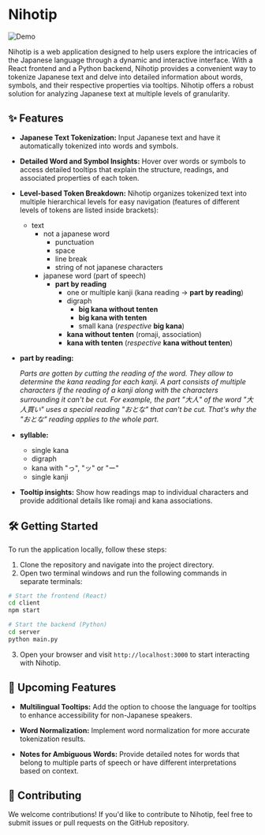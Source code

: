 # Nihotip

![Demo](demo.gif)

Nihotip is a web application designed to help users explore the intricacies of the Japanese language through a dynamic
and interactive interface. With a React frontend and a Python backend, Nihotip provides a convenient way to tokenize
Japanese text and delve into detailed information about words, symbols, and their respective properties via tooltips.
Nihotip offers a robust solution for analyzing Japanese text at multiple levels of granularity.

## ✨ Features

- **Japanese Text Tokenization:**
  Input Japanese text and have it automatically tokenized into words and symbols.

- **Detailed Word and Symbol Insights:**
  Hover over words or symbols to access detailed tooltips that explain the structure, readings, and associated
  properties of each token.

- **Level-based Token Breakdown:**
  Nihotip organizes tokenized text into multiple hierarchical levels for easy navigation (features of different levels
  of tokens are listed inside brackets):
    - text
        - not a japanese word
            - punctuation
            - space
            - line break
            - string of not japanese characters
        - japanese word (part of speech)
            - **part by reading**
                - one or multiple kanji (kana reading -> **part by reading**)
                - digraph
                    - **big kana without tenten**
                    - **big kana with tenten**
                    - small kana (_respective_ **big kana**)
                - **kana without tenten** (romaji, association)
                - **kana with tenten** (_respective_ **kana without tenten**)

- **part by reading:**

  _Parts are gotten by cutting the reading of the word. They allow to determine the kana reading for each kanji. A part
  consists of multiple characters if the reading of a kanji along with the characters surrounding it can't be cut. For
  example, the part "大人" of the word "大人買い" uses a special reading "おとな" that can't be cut. That's why the "おとな"
  reading applies to the whole part._

- **syllable:**

    - single kana
    - digraph
    - kana with "っ", "ッ" or "ー"
    - single kanji

- **Tooltip insights:**
  Show how readings map to individual characters and provide additional details like romaji and kana associations.

## 🛠️ Getting Started

To run the application locally, follow these steps:

1. Clone the repository and navigate into the project directory.
2. Open two terminal windows and run the following commands in separate terminals:

```bash
# Start the frontend (React)
cd client
npm start
```

```bash
# Start the backend (Python)
cd server
python main.py
```

3. Open your browser and visit `http://localhost:3000` to start interacting with Nihotip.

## 🚀 Upcoming Features

- **Multilingual Tooltips:**
  Add the option to choose the language for tooltips to enhance accessibility for non-Japanese speakers.

- **Word Normalization:**
  Implement word normalization for more accurate tokenization results.

- **Notes for Ambiguous Words:**
  Provide detailed notes for words that belong to multiple parts of speech or have different interpretations based on
  context.

## 🤝 Contributing

We welcome contributions! If you'd like to contribute to Nihotip, feel free to submit issues or pull requests on the
GitHub repository.
